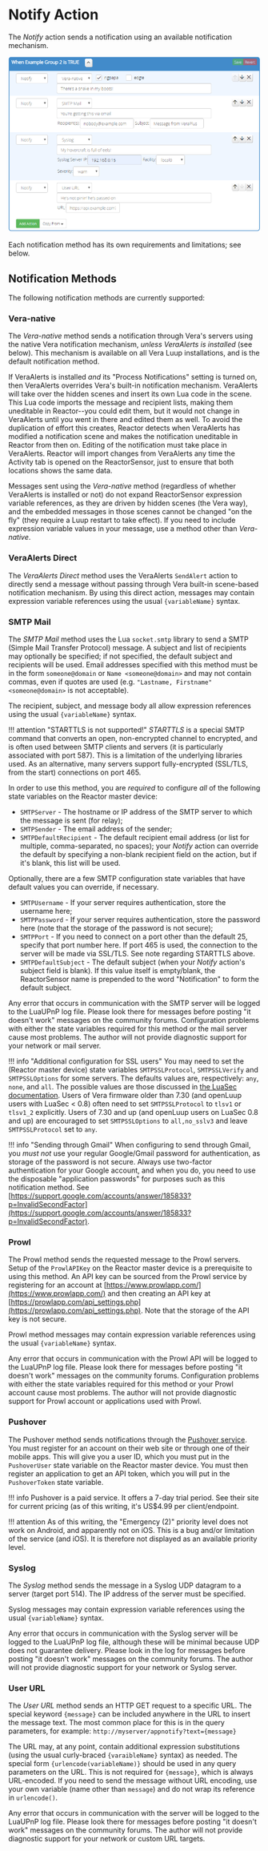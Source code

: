 # Notify Action

The _Notify_ action sends a notification using an available notification mechanism.

![Some Notify actions](images/notify-action.png)

Each notification method has its own requirements and limitations; see below.

## Notification Methods

The following notification methods are currently supported:

### Vera-native

The *Vera-native* method sends a notification through Vera's servers using the native Vera notification mechanism, *unless VeraAlerts is installed* (see below). This mechanism is available on all Vera Luup installations, and is the default notification method.

If VeraAlerts is installed *and* its "Process Notifications" setting is turned on, then VeraAlerts overrides Vera's built-in notification mechanism. VeraAlerts will take over the hidden scenes and insert its own Lua code in the scene. This Lua code imports the message and recipient lists, making them uneditable in Reactor--you could edit them, but it would not change in VeraAlerts until you went in there and edited them as well. To avoid the duplication of effort this creates, Reactor detects when VeraAlerts has modified a notification scene and makes the notification uneditable in Reactor from then on. Editing of the notification must take place in VeraAlerts. Reactor will import changes from VeraAlerts any time the Activity tab is opened on the ReactorSensor, just to ensure that both locations shows the same data.

Messages sent using the *Vera-native* method (regardless of whether VeraAlerts is installed or not) do not expand ReactorSensor expression variable references, as they are driven by hidden scenes (the Vera way), and the embedded messages in those scenes cannot be changed "on the fly" (they require a Luup restart to take effect). If you need to include expression variable values in your message, use a method other than *Vera-native*.

### VeraAlerts Direct

The *VeraAlerts Direct* method uses the VeraAlerts `SendAlert` action to directly send a message without passing through Vera built-in scene-based notification mechanism. By using this direct action, messages may contain expression variable references using the usual `{variableName}` syntax.

### SMTP Mail

The *SMTP Mail* method uses the Lua `socket.smtp` library to send a SMTP (Simple Mail Transfer Protocol) message. A subject and list of recipients may optionally be specified; if not specified, the default subject and recipients will be used. Email addresses specified with this method must be in the form `someone@domain` or `Name <someone@domain>` and may not contain commas, even if quotes are used (e.g. `"Lastname, Firstname" <someone@domain>` is not acceptable).

The recipient, subject, and message body all allow expression references using the usual `{variableName}` syntax.

!!! attention "STARTTLS is not supported!"
    *STARTTLS* is a special SMTP command that converts an open, non-encrypted channel to encrypted, and is often used between SMTP clients and servers (it is particularly associated with port 587). This is a limitation of the underlying libraries used. As an alternative, many servers support fully-encrypted (SSL/TLS, from the start) connections on port 465.

In order to use this method, you are *required* to configure *all* of the following state variables on the Reactor master device:

* `SMTPServer` - The hostname or IP address of the SMTP server to which the message is sent (for relay);
* `SMTPSender` - The email address of the sender;
* `SMTPDefaultRecipient` - The default recipient email address (or list for multiple, comma-separated, no spaces); your *Notify* action can override the default by specifying a non-blank recipient field on the action, but if it's blank, this list will be used.

Optionally, there are a few SMTP configuration state variables that have default values you can override, if necessary.

* `SMTPUsername` - If your server requires authentication, store the username here;
* `SMTPPassword` - If your server requires authentication, store the password here (note that the storage of the password is not secure);
* `SMTPPort` - If you need to connect on a port other than the default 25, specify that port number here. If port 465 is used, the connection to the server will be made via SSL/TLS. See note regarding STARTTLS above.
* `SMTPDefaultSubject` - The default subject (when your *Notify* action's subject field is blank). If this value itself is empty/blank, the ReactorSensor name is prepended to the word "Notification" to form the default subject.

Any error that occurs in communication with the SMTP server will be logged to the LuaUPnP log file. Please look there for messages before posting "it doesn't work" messages on the community forums. Configuration problems with either the state variables required for this method or the mail server cause most problems. The author will not provide diagnostic support for your network or mail server.

!!! info "Additional configuration for SSL users"
    You may need to set the (Reactor master device) state variables `SMTPSSLProtocol`, `SMTPSSLVerify` and `SMTPSSLOptions` for some servers. The defaults values are, respectively: `any`, `none`, and `all`. The possible values are those discussed in [the LuaSec documentation](https://github.com/brunoos/luasec/wiki). Users of Vera firmware older than 7.30 (and openLuup users with LuaSec < 0.8) often need to set `SMTPSSLProtocol` to `tlsv1` or `tlsv1_2` explicitly. Users of 7.30 and up (and openLuup users on LuaSec 0.8 and up) are encouraged to set `SMTPSSLOptions` to `all,no_sslv3` and leave `SMTPSSLProtocol` set to `any`.

!!! info "Sending through Gmail"
    When configuring to send through Gmail, you *must not* use your regular Google/Gmail password for authentication, as storage of the password is not secure. Always use  two-factor authentication for your Google account, and when you do, you need to use the disposable "application passwords" for purposes such as this notification method. See [https://support.google.com/accounts/answer/185833?p=InvalidSecondFactor](https://support.google.com/accounts/answer/185833?p=InvalidSecondFactor).

### Prowl

The Prowl method sends the requested message to the Prowl servers. Setup of the `ProwlAPIKey` on the Reactor master device is a prerequisite to using this method. An API key can be sourced from the Prowl service by registering for an account at [https://www.prowlapp.com/](https://www.prowlapp.com/) and then creating an API key at
[https://prowlapp.com/api_settings.php](https://prowlapp.com/api_settings.php). Note that the storage of the API key is not secure.

Prowl method messages may contain expression variable references using the usual `{variableName}` syntax.

Any error that occurs in communication with the Prowl API will be logged to the LuaUPnP log file. Please look there for messages before posting "it doesn't work" messages on the community forums. Configuration problems with either the state variables required for this method or your Prowl account cause most problems. The author will not provide diagnostic support for Prowl account or applications used with Prowl.

### Pushover

The Pushover method sends notifications through the [Pushover service](https://pushover.net). You must register for an account on their web site or through one of their mobile apps. This will give you a user ID, which you must put in the `PushoverUser` state variable on the Reactor master device. You must then register an application to get an API token, which you will put in the `PushoverToken` state variable.

!!! info
    Pushover is a paid service. It offers a 7-day trial period. See their site for current pricing (as of this writing, it's US$4.99 per client/endpoint.

!!! attention
    As of this writing, the "Emergency (2)" priority level does not work on Android, and apparently not on iOS. This is a bug and/or limitation of the service (and iOS). It is therefore not displayed as an available priority level.

### Syslog

The *Syslog* method sends the message in a Syslog UDP datagram to a server (target port 514). The IP address of the server must be specified.

Syslog messages may contain expression variable references using the usual `{variableName}` syntax.

Any error that occurs in communication with the Syslog server will be logged to the LuaUPnP log file, although these will be minimal because UDP does not guarantee delivery. Please look in the log for messages before posting "it doesn't work" messages on the community forums. The author will not provide diagnostic support for your network or Syslog server.

### User URL

The *User URL* method sends an HTTP GET request to a specific URL. The special keyword `{message}` can be included anywhere in the URL to insert the message text. The most common place for this is in the query parameters, for example: `http://myserver/appnotify?text={message}`

The URL may, at any point, contain additional expression substitutions (using the usual curly-braced `{varaibleName}` syntax) as needed. The special form `{urlencode(variableName)}` should be used in any query parameters on the URL. This is not required for `{message}`, which is always URL-encoded. If you need to send the message without URL encoding, use your own variable (name other than `message`) and do not wrap its reference in `urlencode()`.

Any error that occurs in communication with the server will be logged to the LuaUPnP log file. Please look there for messages before posting "it doesn't work" messages on the community forums. The author will not provide diagnostic support for your network or custom URL targets.
